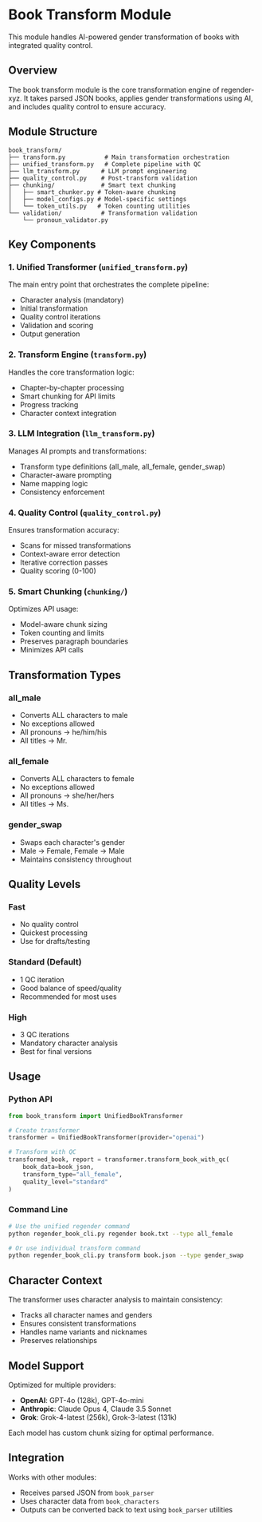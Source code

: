 # Book Transform Module

This module handles AI-powered gender transformation of books with integrated quality control.

## Overview

The book transform module is the core transformation engine of regender-xyz. It takes parsed JSON books, applies gender transformations using AI, and includes quality control to ensure accuracy.

## Module Structure

```
book_transform/
├── transform.py           # Main transformation orchestration
├── unified_transform.py   # Complete pipeline with QC
├── llm_transform.py      # LLM prompt engineering
├── quality_control.py    # Post-transform validation
├── chunking/             # Smart text chunking
│   ├── smart_chunker.py # Token-aware chunking
│   ├── model_configs.py # Model-specific settings
│   └── token_utils.py   # Token counting utilities
└── validation/           # Transformation validation
    └── pronoun_validator.py
```

## Key Components

### 1. Unified Transformer (`unified_transform.py`)
The main entry point that orchestrates the complete pipeline:
- Character analysis (mandatory)
- Initial transformation
- Quality control iterations
- Validation and scoring
- Output generation

### 2. Transform Engine (`transform.py`)
Handles the core transformation logic:
- Chapter-by-chapter processing
- Smart chunking for API limits
- Progress tracking
- Character context integration

### 3. LLM Integration (`llm_transform.py`)
Manages AI prompts and transformations:
- Transform type definitions (all_male, all_female, gender_swap)
- Character-aware prompting
- Name mapping logic
- Consistency enforcement

### 4. Quality Control (`quality_control.py`)
Ensures transformation accuracy:
- Scans for missed transformations
- Context-aware error detection
- Iterative correction passes
- Quality scoring (0-100)

### 5. Smart Chunking (`chunking/`)
Optimizes API usage:
- Model-aware chunk sizing
- Token counting and limits
- Preserves paragraph boundaries
- Minimizes API calls

## Transformation Types

### all_male
- Converts ALL characters to male
- No exceptions allowed
- All pronouns → he/him/his
- All titles → Mr.

### all_female  
- Converts ALL characters to female
- No exceptions allowed
- All pronouns → she/her/hers
- All titles → Ms.

### gender_swap
- Swaps each character's gender
- Male → Female, Female → Male
- Maintains consistency throughout

## Quality Levels

### Fast
- No quality control
- Quickest processing
- Use for drafts/testing

### Standard (Default)
- 1 QC iteration
- Good balance of speed/quality
- Recommended for most uses

### High
- 3 QC iterations
- Mandatory character analysis
- Best for final versions

## Usage

### Python API

```python
from book_transform import UnifiedBookTransformer

# Create transformer
transformer = UnifiedBookTransformer(provider="openai")

# Transform with QC
transformed_book, report = transformer.transform_book_with_qc(
    book_data=book_json,
    transform_type="all_female",
    quality_level="standard"
)
```

### Command Line

```bash
# Use the unified regender command
python regender_book_cli.py regender book.txt --type all_female

# Or use individual transform command
python regender_book_cli.py transform book.json --type gender_swap
```

## Character Context

The transformer uses character analysis to maintain consistency:
- Tracks all character names and genders
- Ensures consistent transformations
- Handles name variants and nicknames
- Preserves relationships

## Model Support

Optimized for multiple providers:
- **OpenAI**: GPT-4o (128k), GPT-4o-mini
- **Anthropic**: Claude Opus 4, Claude 3.5 Sonnet
- **Grok**: Grok-4-latest (256k), Grok-3-latest (131k)

Each model has custom chunk sizing for optimal performance.

## Integration

Works with other modules:
- Receives parsed JSON from `book_parser`
- Uses character data from `book_characters`
- Outputs can be converted back to text using `book_parser` utilities